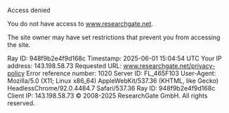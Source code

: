 Access denied

You do not have access to www.researchgate.net.

The site owner may have set restrictions that prevent you from accessing the site.

Ray ID: 948f9b2e4f9d168c
Timestamp: 2025-06-01 15:04:54 UTC
Your IP address: 143.198.58.73
Requested URL: www.researchgate.net/privacy-policy
Error reference number: 1020
Server ID: FL_465F103
User-Agent: Mozilla/5.0 (X11; Linux x86_64) AppleWebKit/537.36 (KHTML, like Gecko) HeadlessChrome/92.0.4484.7 Safari/537.36
Ray ID: 948f9b2e4f9d168c
Client IP: 143.198.58.73
© 2008-2025 ResearchGate GmbH. All rights reserved.